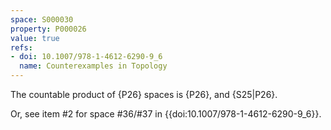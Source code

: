 ```yaml
---
space: S000030
property: P000026
value: true
refs:
- doi: 10.1007/978-1-4612-6290-9_6
  name: Counterexamples in Topology
---
```


The countable product of {P26} spaces is {P26}, and
{S25|P26}.

Or, see item #2 for space #36/#37 in {{doi:10.1007/978-1-4612-6290-9_6}}.
